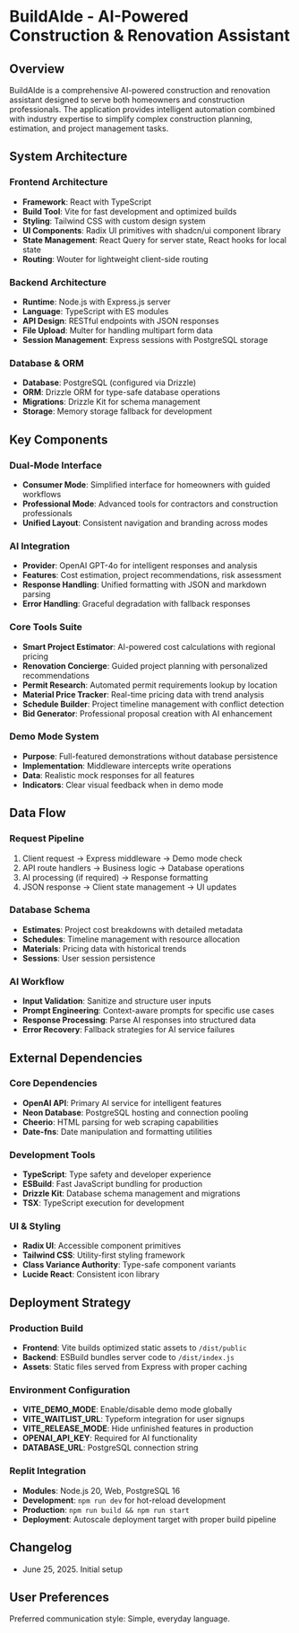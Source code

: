 # BuildAIde - AI-Powered Construction & Renovation Assistant

## Overview

BuildAIde is a comprehensive AI-powered construction and renovation assistant designed to serve both homeowners and construction professionals. The application provides intelligent automation combined with industry expertise to simplify complex construction planning, estimation, and project management tasks.

## System Architecture

### Frontend Architecture
- **Framework**: React with TypeScript
- **Build Tool**: Vite for fast development and optimized builds
- **Styling**: Tailwind CSS with custom design system
- **UI Components**: Radix UI primitives with shadcn/ui component library
- **State Management**: React Query for server state, React hooks for local state
- **Routing**: Wouter for lightweight client-side routing

### Backend Architecture
- **Runtime**: Node.js with Express.js server
- **Language**: TypeScript with ES modules
- **API Design**: RESTful endpoints with JSON responses
- **File Upload**: Multer for handling multipart form data
- **Session Management**: Express sessions with PostgreSQL storage

### Database & ORM
- **Database**: PostgreSQL (configured via Drizzle)
- **ORM**: Drizzle ORM for type-safe database operations
- **Migrations**: Drizzle Kit for schema management
- **Storage**: Memory storage fallback for development

## Key Components

### Dual-Mode Interface
- **Consumer Mode**: Simplified interface for homeowners with guided workflows
- **Professional Mode**: Advanced tools for contractors and construction professionals
- **Unified Layout**: Consistent navigation and branding across modes

### AI Integration
- **Provider**: OpenAI GPT-4o for intelligent responses and analysis
- **Features**: Cost estimation, project recommendations, risk assessment
- **Response Handling**: Unified formatting with JSON and markdown parsing
- **Error Handling**: Graceful degradation with fallback responses

### Core Tools Suite
- **Smart Project Estimator**: AI-powered cost calculations with regional pricing
- **Renovation Concierge**: Guided project planning with personalized recommendations
- **Permit Research**: Automated permit requirements lookup by location
- **Material Price Tracker**: Real-time pricing data with trend analysis
- **Schedule Builder**: Project timeline management with conflict detection
- **Bid Generator**: Professional proposal creation with AI enhancement

### Demo Mode System
- **Purpose**: Full-featured demonstrations without database persistence
- **Implementation**: Middleware intercepts write operations
- **Data**: Realistic mock responses for all features
- **Indicators**: Clear visual feedback when in demo mode

## Data Flow

### Request Pipeline
1. Client request → Express middleware → Demo mode check
2. API route handlers → Business logic → Database operations
3. AI processing (if required) → Response formatting
4. JSON response → Client state management → UI updates

### Database Schema
- **Estimates**: Project cost breakdowns with detailed metadata
- **Schedules**: Timeline management with resource allocation
- **Materials**: Pricing data with historical trends
- **Sessions**: User session persistence

### AI Workflow
- **Input Validation**: Sanitize and structure user inputs
- **Prompt Engineering**: Context-aware prompts for specific use cases
- **Response Processing**: Parse AI responses into structured data
- **Error Recovery**: Fallback strategies for AI service failures

## External Dependencies

### Core Dependencies
- **OpenAI API**: Primary AI service for intelligent features
- **Neon Database**: PostgreSQL hosting and connection pooling
- **Cheerio**: HTML parsing for web scraping capabilities
- **Date-fns**: Date manipulation and formatting utilities

### Development Tools
- **TypeScript**: Type safety and developer experience
- **ESBuild**: Fast JavaScript bundling for production
- **Drizzle Kit**: Database schema management and migrations
- **TSX**: TypeScript execution for development

### UI & Styling
- **Radix UI**: Accessible component primitives
- **Tailwind CSS**: Utility-first styling framework
- **Class Variance Authority**: Type-safe component variants
- **Lucide React**: Consistent icon library

## Deployment Strategy

### Production Build
- **Frontend**: Vite builds optimized static assets to `/dist/public`
- **Backend**: ESBuild bundles server code to `/dist/index.js`
- **Assets**: Static files served from Express with proper caching

### Environment Configuration
- **VITE_DEMO_MODE**: Enable/disable demo mode globally
- **VITE_WAITLIST_URL**: Typeform integration for user signups
- **VITE_RELEASE_MODE**: Hide unfinished features in production
- **OPENAI_API_KEY**: Required for AI functionality
- **DATABASE_URL**: PostgreSQL connection string

### Replit Integration
- **Modules**: Node.js 20, Web, PostgreSQL 16
- **Development**: `npm run dev` for hot-reload development
- **Production**: `npm run build && npm run start`
- **Deployment**: Autoscale deployment target with proper build pipeline

## Changelog

- June 25, 2025. Initial setup

## User Preferences

Preferred communication style: Simple, everyday language.